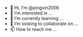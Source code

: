 - 👋 Hi, I’m @pingvin2006
- 👀 I’m interested in ...
- 🌱 I’m currently learning ...
- 💞️ I’m looking to collaborate on ...
- 📫 How to reach me ...

<!---
pingvin2006/pingvin2006 is a ✨ special ✨ repository because its `README.md` (this file) appears on your GitHub profile.
You can click the Preview link to take a look at your changes.
---
